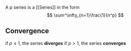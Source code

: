 A p series is a [[Series]] in the form
$$
\sum^\infty_{n=1}\frac{1}{n^p}
$$
## Convergence
if $p \leq 1$, the series **diverges**
if $p > 1$, the series **converges**

